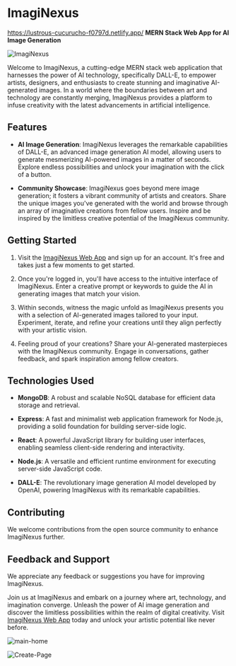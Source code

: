 
# ImagiNexus
https://lustrous-cucurucho-f0797d.netlify.app/
**MERN Stack Web App for AI Image Generation**

![ImagiNexus](https://github.com/AmbujT/ImagiNexus/assets/76986205/7ec53fb7-724b-4732-a6f0-8069ed7b7292)

Welcome to ImagiNexus, a cutting-edge MERN stack web application that harnesses the power of AI technology, specifically DALL-E, to empower artists, designers, and enthusiasts to create stunning and imaginative AI-generated images. In a world where the boundaries between art and technology are constantly merging, ImagiNexus provides a platform to infuse creativity with the latest advancements in artificial intelligence.

## Features

- **AI Image Generation**: ImagiNexus leverages the remarkable capabilities of DALL-E, an advanced image generation AI model, allowing users to generate mesmerizing AI-powered images in a matter of seconds. Explore endless possibilities and unlock your imagination with the click of a button.

- **Community Showcase**: ImagiNexus goes beyond mere image generation; it fosters a vibrant community of artists and creators. Share the unique images you've generated with the world and browse through an array of imaginative creations from fellow users. Inspire and be inspired by the limitless creative potential of the ImagiNexus community.

## Getting Started

1. Visit the [ImagiNexus Web App](https://lustrous-cucurucho-f0797d.netlify.app/) and sign up for an account. It's free and takes just a few moments to get started.

2. Once you're logged in, you'll have access to the intuitive interface of ImagiNexus. Enter a creative prompt or keywords to guide the AI in generating images that match your vision.

3. Within seconds, witness the magic unfold as ImagiNexus presents you with a selection of AI-generated images tailored to your input. Experiment, iterate, and refine your creations until they align perfectly with your artistic vision.

4. Feeling proud of your creations? Share your AI-generated masterpieces with the ImagiNexus community. Engage in conversations, gather feedback, and spark inspiration among fellow creators.

## Technologies Used

- **MongoDB**: A robust and scalable NoSQL database for efficient data storage and retrieval.

- **Express**: A fast and minimalist web application framework for Node.js, providing a solid foundation for building server-side logic.

- **React**: A powerful JavaScript library for building user interfaces, enabling seamless client-side rendering and interactivity.

- **Node.js**: A versatile and efficient runtime environment for executing server-side JavaScript code.

- **DALL-E**: The revolutionary image generation AI model developed by OpenAI, powering ImagiNexus with its remarkable capabilities.

## Contributing

We welcome contributions from the open source community to enhance ImagiNexus further.

## Feedback and Support

We appreciate any feedback or suggestions you have for improving ImagiNexus. 


Join us at ImagiNexus and embark on a journey where art, technology, and imagination converge. Unleash the power of AI image generation and discover the limitless possibilities within the realm of digital creativity. Visit [ImagiNexus Web App](https://lustrous-cucurucho-f0797d.netlify.app/) today and unlock your artistic potential like never before.

![main-home](https://github.com/AmbujT/ImagiNexus/assets/76986205/d70751f0-31ea-4c3a-a03f-028e268f21ff)

![Create-Page](https://github.com/AmbujT/ImagiNexus/assets/76986205/92d385a3-b675-4887-b2af-e2d249e0eec9)


